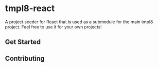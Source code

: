 # tmpl8-react
A project seeder for React that is used as a submodule for the main tmpl8 project. Feel free to use it for your own projects!

## Get Started


## Contributing


## 